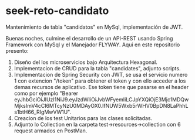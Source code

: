 # seek-reto-candidato
Mantenimiento de tabla "candidatos" en MySql, implementación de JWT.

Buenas noches, culmine el desarrollo de un API-REST usando Spring Framework con MySql y el Manejador FLYWAY.
Aqui en este repositorio presento:
1) Diseño del los microservicios bajo Arquitectura Hexagonal.
2) Implementacion de CRUD para la tabla "candidates", adjunto scripts.
3) Implementacion de Spring Security con JWT, se usa el servicio numero 1 con extencion "/token" para obtener el token y con ello acceder a los demas recursos de aplicativo. Ese token tiene que pasarse en el header como por ejemplo "Bearer eyJhbGciOiJIUzI1NiJ9.eyJzdWIiOiJvbWFyemIiLCJpYXQiOjE3Mjc1MDQwMjksImV4cCI6MTcyNzU0MDAyOX0.lfNUW5Wxb5rWHV0BpDN8LaPhhLs1btH66_RIgMwVW1U".
4) Creacion de los test Unitarios para las clases solicitadas.
5) Adjunto lo Collection en la carpeta test->resources->collection con 6 request armados en PostMan.
